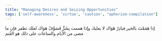 ```yaml
---
title: "Managing Desires and Seizing Opportunities"
tags: ['self-awareness', 'virtue', 'caution', "aphorism-compilation"]
---
```


 إذا هَمَمْتَ بالخير فبادِرْ هَوَاك لا يغلبك وإذا هممت بِشَرٍّ فَسَوِّفْ هَوَاك لعلك تظفر فإن ما مضى من الأيام والساعات على ذلك هو الغُنم
